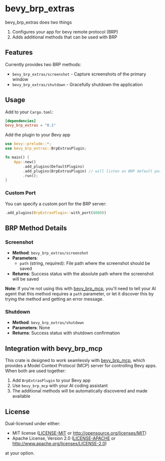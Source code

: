 # bevy_brp_extras

bevy_brp_extras does two things
1. Configures your app for bevy remote protocol (BRP)
2. Adds additional methods that can be used with BRP


## Features

Currently provides two BRP methods:
- `bevy_brp_extras/screenshot` - Capture screenshots of the primary window
- `bevy_brp_extras/shutdown` - Gracefully shutdown the application

## Usage

Add to your `Cargo.toml`:

```toml
[dependencies]
bevy_brp_extras = "0.1"
```

Add the plugin to your Bevy app

```rust
use bevy::prelude::*;
use bevy_brp_extras::BrpExtrasPlugin;

fn main() {
    App::new()
        .add_plugins(DefaultPlugins)
        .add_plugins(BrpExtrasPlugin) // will listen on BRP default port 15702
        .run();
}
```

### Custom Port

You can specify a custom port for the BRP server:

```rust
.add_plugins(BrpExtrasPlugin::with_port(8080))
```

## BRP Method Details

### Screenshot
- **Method**: `bevy_brp_extras/screenshot`
- **Parameters**:
  - `path` (string, required): File path where the screenshot should be saved
- **Returns**: Success status with the absolute path where the screenshot will be saved

**Note**: If you're not using this with [bevy_brp_mcp](https://github.com/natepiano/bevy_brp_mcp), you'll need to tell your AI agent that this method requires a `path` parameter, or let it discover this by trying the method and getting an error message.

### Shutdown
- **Method**: `bevy_brp_extras/shutdown`
- **Parameters**: None
- **Returns**: Success status with shutdown confirmation

## Integration with bevy_brp_mcp

This crate is designed to work seamlessly with [bevy_brp_mcp](https://github.com/natepiano/bevy_brp_mcp), which provides a Model Context Protocol (MCP) server for controlling Bevy apps. When both are used together:

1. Add `BrpExtrasPlugin` to your Bevy app
2. Use `bevy_brp_mcp` with your AI coding assistant
3. The additional methods will be automatically discovered and made available

## License

Dual-licensed under either:
- MIT license ([LICENSE-MIT](LICENSE-MIT) or http://opensource.org/licenses/MIT)
- Apache License, Version 2.0 ([LICENSE-APACHE](LICENSE-APACHE) or http://www.apache.org/licenses/LICENSE-2.0)

at your option.
